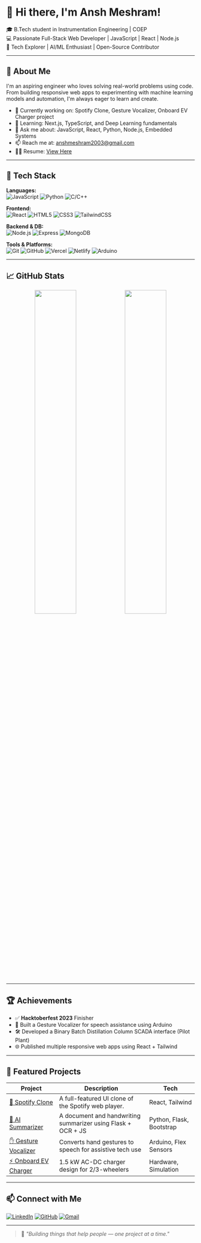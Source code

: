 # 👋 Hi there, I'm Ansh Meshram!

🎓 B.Tech student in Instrumentation Engineering | COEP  
💻 Passionate Full-Stack Web Developer | JavaScript | React | Node.js  
🤖 Tech Explorer | AI/ML Enthusiast | Open-Source Contributor

---

## 🧠 About Me

I'm an aspiring engineer who loves solving real-world problems using code. From building responsive web apps to experimenting with machine learning models and automation, I'm always eager to learn and create.

- 🔭 Currently working on: Spotify Clone, Gesture Vocalizer, Onboard EV Charger project
- 🌱 Learning: Next.js, TypeScript, and Deep Learning fundamentals
- 💬 Ask me about: JavaScript, React, Python, Node.js, Embedded Systems
- 📫 Reach me at: [anshmeshram2003@gmail.com](mailto:anshmeshram2004@gmail.com)
- 🧑‍💼 Resume: [View Here](#) <!-- Add your hosted resume link -->

---

## 🚀 Tech Stack

**Languages:**  
![JavaScript](https://img.shields.io/badge/-JavaScript-black?style=flat-square&logo=javascript) ![Python](https://img.shields.io/badge/-Python-black?style=flat-square&logo=python) ![C/C++](https://img.shields.io/badge/-C/C++-black?style=flat-square&logo=c)

**Frontend:**  
![React](https://img.shields.io/badge/-React-black?style=flat-square&logo=react) ![HTML5](https://img.shields.io/badge/-HTML5-black?style=flat-square&logo=html5) ![CSS3](https://img.shields.io/badge/-CSS3-black?style=flat-square&logo=css3) ![TailwindCSS](https://img.shields.io/badge/-TailwindCSS-black?style=flat-square&logo=tailwind-css)

**Backend & DB:**  
![Node.js](https://img.shields.io/badge/-Node.js-black?style=flat-square&logo=node.js) ![Express](https://img.shields.io/badge/-Express-black?style=flat-square&logo=express) ![MongoDB](https://img.shields.io/badge/-MongoDB-black?style=flat-square&logo=mongodb)

**Tools & Platforms:**  
![Git](https://img.shields.io/badge/-Git-black?style=flat-square&logo=git) ![GitHub](https://img.shields.io/badge/-GitHub-black?style=flat-square&logo=github) ![Vercel](https://img.shields.io/badge/-Vercel-black?style=flat-square&logo=vercel) ![Netlify](https://img.shields.io/badge/-Netlify-black?style=flat-square&logo=netlify) ![Arduino](https://img.shields.io/badge/-Arduino-black?style=flat-square&logo=arduino)

---

## 📈 GitHub Stats

<p align="center">
  <img src="https://github-readme-stats.vercel.app/api?username=AnshMeshram&show_icons=true&theme=radical" width="47%" />
  <img src="https://github-readme-streak-stats.herokuapp.com/?user=AnshMeshram&theme=radical" width="47%" />
</p>

---

## 🏆 Achievements

- ✅ **Hacktoberfest 2023** Finisher
- 🔌 Built a Gesture Vocalizer for speech assistance using Arduino
- 🛠️ Developed a Binary Batch Distillation Column SCADA interface (Pilot Plant)
- 🌐 Published multiple responsive web apps using React + Tailwind

---

## 📌 Featured Projects

| Project | Description | Tech |
|--------|-------------|------|
| [🎵 Spotify Clone](https://github.com/AnshMeshram/spotify-clone) | A full-featured UI clone of the Spotify web player. | React, Tailwind |
| [🧠 AI Summarizer](#) | A document and handwriting summarizer using Flask + OCR + JS | Python, Flask, Bootstrap |
| [✋ Gesture Vocalizer](#) | Converts hand gestures to speech for assistive tech use | Arduino, Flex Sensors |
| [⚡ Onboard EV Charger](#) | 1.5 kW AC-DC charger design for 2/3-wheelers | Hardware, Simulation |

---

## 📫 Connect with Me

[![LinkedIn](https://img.shields.io/badge/-LinkedIn-0A66C2?style=flat-square&logo=linkedin&logoColor=white)](https://www.linkedin.com/in/anshmeshram/)
[![GitHub](https://img.shields.io/badge/-GitHub-333?style=flat-square&logo=github&logoColor=white)](https://github.com/AnshMeshram)
[![Gmail](https://img.shields.io/badge/-Gmail-red?style=flat-square&logo=gmail&logoColor=white)](mailto:anshmeshram2003@gmail.com)

---

> 🚀 *"Building things that help people — one project at a time."*

